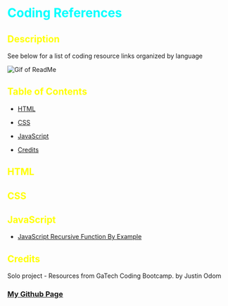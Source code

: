 # Coding References

<style>H1{color:aqua;}</style>
<style>H2{color:Yellow;}</style>
<style>H3{color:green;}</style>

## Description

See below for a list of coding resource links organized by language

![Gif of ReadMe](./assets/Budget-Tracker-ss.png)

## Table of Contents

- [HTML](#HTML)

- [CSS](#CSS)

- [JavaScript](#JavaScript)

- [Credits](#credits)


## HTML


## CSS

## JavaScript

- [JavaScript Recursive Function By Example](https://www.javascripttutorial.net/javascript-recursive-function/)


## Credits

Solo project - Resources from GaTech Coding Bootcamp. 
by Justin Odom

### [My Github Page](https://github.com/jeodom17)